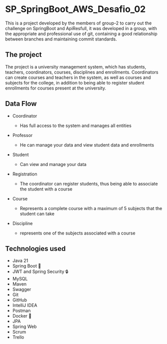 # SP_SpringBoot_AWS_Desafio_02

This is a project developed by the members of group-2 to carry out the challenge on SpringBoot and ApiResfull, it was developed in a group, with the appropriate and professional use of git, containing a good relationship between branches and maintaining commit standards.

## The project

The project is a university management system, which has students, teachers, coordinators, courses, disciplines and enrollments. Coordinators can create courses and teachers in the system, as well as courses and subjects for the college, in addition to being able to register student enrollments for courses present at the university.

## Data Flow

- Coordinator

    - Has full access to the system and manages all entities

- Professor 

    - He can manage your data and view student data and enrollments

-  Student

    - Can view and manage your data

- Registration

    - The coordinator can register students, thus being able to associate the student with a course

- Course

    - Represents a complete course with a maximum of 5 subjects that the student can take

- Discipline

    - represents one of the subjects associated with a course

## Technologies used

- Java 21
- Spring Boot 🍃
- JWT and Spring Security 🔒
- MySQL
- Maven
- Swagger
- Git
- GitHub
- IntelliJ IDEA
- Postman
- Docker 🐋
- JPA
- Spring Web
- Scrum
- Trello

